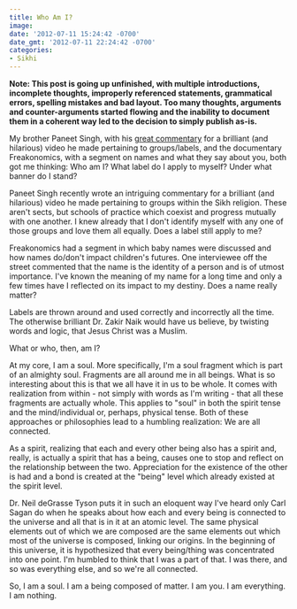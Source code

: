 ```yaml
---
title: Who Am I?
image: 
date: '2012-07-11 15:24:42 -0700'
date_gmt: '2012-07-11 22:24:42 -0700'
categories:
- Sikhi
---
```

<p><strong>Note: This post is going up unfinished, with multiple introductions, incomplete thoughts, improperly referenced statements, grammatical errors, spelling mistakes and bad layout. Too many thoughts, arguments and counter-arguments started flowing and the inability to document them in a coherent way led to the decision to simply publish as-is.</strong></p>
<p>My brother Paneet Singh, with his <a href="http://paneetsingh.blogspot.ca/2012/06/terms-and-conditions.html" target="_blank">great commentary</a> for a brilliant (and hilarious) video he made pertaining to groups/labels, and the documentary Freakonomics, with a segment on names and what they say about you, both got me thinking: Who am I? What label do I apply to myself? Under what banner do I stand?</p>
<p>Paneet Singh recently wrote an intriguing commentary for a brilliant (and hilarious) video he made pertaining to groups within the Sikh religion. These aren't sects, but schools of practice which coexist and progress mutually with one another. I knew already that I don't identify myself with any one of those groups and love them all equally. Does a label still apply to me?</p>
<p>Freakonomics had a segment in which baby names were discussed and how names do/don't impact children's futures. One interviewee off the street commented that the name is the identity of a person and is of utmost importance. I've known the meaning of my name for a long time and only a few times have I reflected on its impact to my destiny. Does a name really matter?</p>
<p>Labels are thrown around and used correctly and incorrectly all the time. The otherwise brilliant Dr. Zakir Naik would have us believe, by twisting words and logic, that Jesus Christ was a Muslim.</p>
<p>What or who, then, am I?</p>
<p>At my core, I am a soul. More specifically, I'm a soul fragment which is part of an almighty soul. Fragments are all around me in all beings. What is so interesting about this is that we all have it in us to be whole. It comes with realization from within - not simply with words as I'm writing - that all these fragments are actually whole. This applies to "soul" in both the spirit tense and the mind/individual or, perhaps, physical tense. Both of these approaches or philosophies lead to a humbling realization: We are all connected.</p>
<p>As a spirit, realizing that each and every other being also has a spirit and, really, is actually a spirit that has a being, causes one to stop and reflect on the relationship between the two. Appreciation for the existence of the other is had and a bond is created at the "being" level which already existed at the spirit level.</p>
<p>Dr. Neil deGrasse Tyson puts it in such an eloquent way I've heard only Carl Sagan do when he speaks about how each and every being is connected to the universe and all that is in it at an atomic level. The same physical elements out of which we are composed are the same elements out which most of the universe is composed, linking our origins. In the beginning of this universe, it is hypothesized that every being/thing was concentrated into one point. I'm humbled to think that I was a part of that. I was there, and so was everything else, and so we're all connected.</p>
<p>So, I am a soul. I am a being composed of matter. I am you. I am everything. I am nothing.</p>
